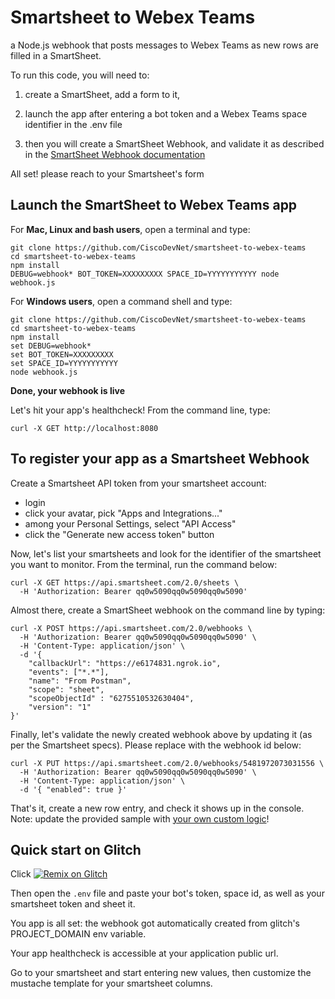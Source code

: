 # Smartsheet to Webex Teams

a Node.js webhook that posts messages to Webex Teams as new rows are filled in a SmartSheet.

To run this code, you will need to:
1. create a SmartSheet, add a form to it, 
1. launch the app after entering a bot token and a Webex Teams space identifier in the .env file

2. then you will create a SmartSheet Webhook, and validate it as described in the [SmartSheet Webhook documentation]()

All set! please reach to your Smartsheet's form 


## Launch the SmartSheet to Webex Teams app

For **Mac, Linux and bash users**, open a terminal and type:

```shell
git clone https://github.com/CiscoDevNet/smartsheet-to-webex-teams
cd smartsheet-to-webex-teams
npm install
DEBUG=webhook* BOT_TOKEN=XXXXXXXXX SPACE_ID=YYYYYYYYYYY node webhook.js
```

For **Windows users**, open a command shell and type:

```shell
git clone https://github.com/CiscoDevNet/smartsheet-to-webex-teams
cd smartsheet-to-webex-teams
npm install
set DEBUG=webhook*
set BOT_TOKEN=XXXXXXXXX
set SPACE_ID=YYYYYYYYYYY
node webhook.js
```

**Done, your webhook is live**

Let's hit your app's healthcheck! 
From the command line, type:

```shell
curl -X GET http://localhost:8080
```


## To register your app as a Smartsheet Webhook

Create a Smartsheet API token from your smartsheet account:
- login
- click your avatar, pick "Apps and Integrations..."
- among your Personal Settings, select "API Access"
- click the "Generate new access token" button

Now, let's list your smartsheets and look for the identifier of the smartsheet you want to monitor. From the terminal, run the command below:

```shell
curl -X GET https://api.smartsheet.com/2.0/sheets \
  -H 'Authorization: Bearer qq0w5090qq0w5090qq0w5090' 
```

Almost there, create a SmartSheet webhook on the command line by typing:

```shell
curl -X POST https://api.smartsheet.com/2.0/webhooks \
  -H 'Authorization: Bearer qq0w5090qq0w5090qq0w5090' \
  -H 'Content-Type: application/json' \
  -d '{ 
    "callbackUrl": "https://e6174831.ngrok.io",
    "events": ["*.*"],
    "name": "From Postman",
    "scope": "sheet",
    "scopeObjectId" : "6275510532630404",
    "version": "1"
}'
```

Finally, let's validate the newly created webhook above by updating it (as per the Smartsheet specs). Please replace with the webhook id below:

```shell
curl -X PUT https://api.smartsheet.com/2.0/webhooks/5481972073031556 \
  -H 'Authorization: Bearer qq0w5090qq0w5090qq0w5090' \
  -H 'Content-Type: application/json' \
  -d '{ "enabled": true }'
```

That's it, create a new row entry, and check it shows up in the console.
Note: update the provided sample with [your own custom logic](./webhook.js#146)!


## Quick start on Glitch

Click [![Remix on Glitch](https://cdn.glitch.com/2703baf2-b643-4da7-ab91-7ee2a2d00b5b%2Fremix-button.svg)](https://glitch.com/edit/#!/import/github/ObjectIsAdvantag/smartsheet-to-webex-teams)

Then open the `.env` file and paste your bot's token, space id, as well as your smartsheet token and sheet it.

You app is all set: the webhook got automatically created from glitch's PROJECT_DOMAIN env variable.

Your app healthcheck is accessible at your application public url.

Go to your smartsheet and start entering new values,
then customize the mustache template for your smartsheet columns.
